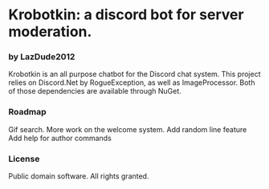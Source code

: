 # Krobotkin: a discord bot for server moderation.
### by LazDude2012

Krobotkin is an all purpose chatbot for the Discord chat system. This project relies on Discord.Net by RogueException,
as well as ImageProcessor. Both of those dependencies are available through NuGet.

### Roadmap
Gif search.
More work on the welcome system.
Add random line feature
Add help for author commands

### License
Public domain software. All rights granted.
